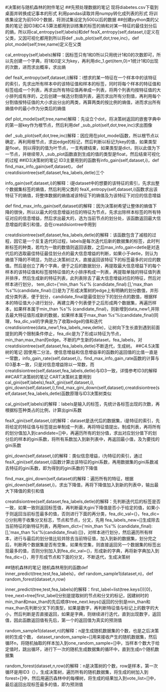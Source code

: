 #决策树与随机森林的附件笔记
##先预处理数据的笔记
现将diabetes.csv下载到桌面并转换成记事本的形式
利用pandas读取并用numpy转化成列表的形式
将训练集设定为前500个数据，将测试集设定为500以后的数据
##创建python类的父类的笔记
因ID3和C4.5算法都用到训练集的标签的熵和对某一特征的最佳划分后的熵，所以将cal_entropy(self,labels)和def feaX_entropy(self,dataset,i)定义在父类，又因可视化都用到所以将def _sub_plot(self,dot,tree,inc)，def plot_model(self,tree,name)定义在父类

cal_entropy(self,labels)解释：因标签只有1和0所以只用统计1和0的次数即可，所以先创建一个字典，将1和0定义为key，再利用dic_1.get(item,0)+1统计1和0出现的次数，进而求出概率，求出熵

def feaX_entropy(self,dataset,i)解释：i想求的某一特征在一个样本中的该特征的索引，先求出所有样本中的该特征值和样本的标签，同时将每个样本的特征值和标签组成一个列表，再求出所有特征值再单成一列表，将两个列表均按特征值的大小排列成有序的，之后创建一候选分割值列表，遍历求出所有分割值，再利用每个分割值按特征值的大小求出分出的两类，再算两类的按比例的熵值，进而求出所有熵值中的最小作为分类后的熵值

def plot_model(self,tree,name)解释：先设立个dot，将决策树返回的嵌套字典中的第一层key作为根节点，然后利用def _sub_plot(self,dot,tree,inc)求出图像

def _sub_plot(self,dot,tree,inc)解释：因应用在plot_model函数，所以根节点以确定，再利用根节点，求出edge的标记，然后判断以标记为key的值，如果类型是float，则以得到的值为叶节点，一支构建结束，如果类型是dict，则以此值为下一节点，并继续带入 _sub_plot函数直到生成的值的类型是float，然后结束可视化的过程
##ID3决策树的笔记
ID3主要用到的函数有info_gain(self,dataset,i)，def find_max_info_gain(self,dataset)， def creatdisiontree(self,dataset,fea_labels,detle)三个

info_gain(self,dataset,i)的解释：i是dataset中的想要的该特征的索引，先求出整个数据集标签的熵值，然后利用父类的 feaX_entropy(self,dataset,i)函数求出该特征下的熵值，将整体数据的熵值减该特征下的熵值及为该特征下对应的信息增益

def find_max_info_gain(self,dataset)的解释：因为决策树希望让整体的熵值下降的很快，所以以最大的信息增益对应的特征为节点，先求出除样本标签的所有特征对应的信息增益，然后求出最大的，选为当前节点的划分处，该函数返回最大信息增益的索引和值，会在creatdisiontree中用到

creatdisiontree(self,dataset,fea_labels,detle)的解释：该函数包含了减枝的过程，因它是一个反复迭代的过程，labels是每次迭代后新的数据集的标签，此时判断标签的种类，若均为一致的数值则返回该数，之后max_info_gain<detle是对迭代后的选取最佳特征最佳划分点的最大信息增益的判断，如果小于detle，则认为熵值下降的不明显，为防止决策树过大，直接返回该特征下的标签最多的对应的数值。然后是创立了两个字典，便于之后的数据划分，再提取最大信息增益下的每个样本的该特征值和标签按特征值的大小排序构成一列表，再提取单独的特征值列表并排序，然后生成新的特征列表，此列表除去了最大信息增益对应的特征，然后对样本进行划分， tem_dict={'min_than %s'% (candidate_final):[],'max_than %s'%(candidate_final):[]}是为了形成决策树的edge上有明确的划分数值，并形成分类列表，便于划分，candidate_final是最佳划分下的划分点的数值，根据样本的特征值大小进行划分，再建立两个列表便于之后形成两个数据集，再遍历样本，如果样本属于min_than %s'% (candidate_final)，则新增到data_new1,并除去最大特征值形成新的数据，如果样本属于max_than %s'%(candidate_final)同理，fea_dic_val的字典是为了收取edge的值和迭代creatdisiontree(data_new1,fea_labels_new,detle)，让树向下生长直到遇到前面提到的两个限制条件停止，fea_dic是为了形成以特征为节点，min_than,max_than的edge。不断的产生新的dataset，fea_labels，对creatdisiontree(self,dataset,fea_labels,detle)不断迭代，生成树。
##C4.5决策树的笔记
因使用二分法，使信息增益和信息增益率的函数的返回值的比值一直是一常数，info_gain_rate(self,dataset,i)，find_max_info_gain_rate函数的计算与ID3基本一致，只是对信息增益除以一常数，而creatdisiontree(self,dataset,fea_labels,detle)与ID3一致，详情参考ID3的解释
##CART决策树的笔记
CART决策树主要用到cal_gini(self,labels),feaX_gini(self,dataset,i), gini_down(self,dataset,i),find_max_gini_down(self,dataset),creatdisiontree(self,dataset,fea_labels,detle)函数原理与ID3决策树类似

cal_gini(self,labels)的解释：labels是输入的标签，先统计各标签出现的次数，再根据标签种类占的比例，计算出gini系数

feaX_gini(self,dataset,i)的解释：dataset是迭代后的数据集，i是特征的索引，先将给定的特征值与标签提出单制成一列表，再将特征值提出，制成列表，再将所有的划分值加入到candidate=[]中，再遍历所有的划分值，求出对应划分值下的划分后的样本的gini系数，将所有系数加入到新列表中，再返回最小值，及为要找的gini系数

gini_down(self,dataset,i)的解释：类似信息增益，i为特征的索引，通过feaX_gini(self,dataset,i)函数计算出该特征的gini系数，再用数据集的gini系数减去特征的gini系数，即为得到的gini系数的下降值

find_max_gini_down(self,dataset)的解释：遍历所有的特征，根据gini_down(self,dataset,i)，求出下降值，再将下降值加入到新的列表中，输出最大下降值的索引和值

creatdisiontree(self,dataset,fea_labels,detle)的解释：先判断迭代后的标签是否一致，如果一致则返回标签值，再判断最大gini下降值是否小于给定的值，如果小于则返回当前标签最多的值，否则进行下面的再分类，fea_dic_val={}，fea_dic={}分别用于收集分叉标志，节点和节点，分叉，先用 fea_labels_new=[]生成除去当前特征的新特征列表，再用tem_dict={'min_than %s'% (candidate_final):[],'max_than %s'%(candidate_final):[]}，对样本进行划分，然后遍历所有样本，进行与最后的划分值比较并除去当前特征值，加入到新的数据集，划分完之后，判断两个数据集是否有空集，如果有空集，则直接返回另一个数据集的标签出现最多的值，否则分别加入到fea_dic_val={}，形成新的字典，再将新字典加入到fea_dic={}，用于形成节点和下面的分叉，不断迭代，生成决策树

##随机森林的笔记
随机森林用到的函数def inner_predict(tree,test,fea_labels)，def random_sample1(dataset,n)，def random_forest(dataset,n,row)

inner_predict(tree,test,fea_labels)的解释：first_label=list(tree.keys())[0]，tree_next=tree[first_label]分别是提取树的节点和分叉的标记，因建树时的min_than和max_than的先后顺序tree_next.keys()返回的分别是min_than和max_than先判断分叉下的类型，如果是数字，再判断特征值与标记上的数字的大小，然后判断是否直接返回，如果是字典，则继续进行迭代，直到出现数字，返回值，因此函数返回值有先后，第一个的返回值为真实的预测值

random_sample1(dataset,n)的解释：n是生成随机数据集的个数，也是之后决策树的生成个数， dataset_random_sample=[]用来接收产生的随机数据集，然后循环n，将随机抽取的样本加入到one_random_sample=[]中，当样本个数大于给定值时，跳出循环，进行下一次的随机生成数据集的循环中，直到生成n个随机数据集

random_forest(dataset,n,row)的解释：n是决策树的个数，row是样本，第一次循环是用ID3（），生成决策树，遍历所有的随机数据集，将生成的树加入到forest=[]中，然后用遍历森林中的每棵树，将生成的结果加入到vote_list=[]中，最后返回出现标签最多的值，即为预测值
